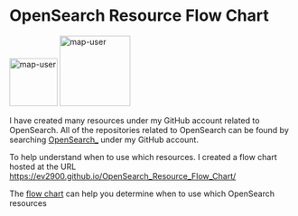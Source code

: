 # OpenSearch Resource Flow Chart

 <img width="85" alt="map-user" src="https://img.shields.io/badge/views-256-green"> <img width="125" alt="map-user" src="https://img.shields.io/badge/unique visits-082-green">

I have created many resources under my GitHub account related to OpenSearch. All of the repositories related to OpenSearch can be found by searching [OpenSearch_](https://github.com/ev2900?tab=repositories&q=OpenSearch_&type=&language=&sort=) under my GitHub account.

To help understand when to use which resources. I created a flow chart hosted at the URL https://ev2900.github.io/OpenSearch_Resource_Flow_Chart/

The [flow chart](https://ev2900.github.io/OpenSearch_Resource_Flow_Chart/) can help you determine when to use which OpenSearch resources
